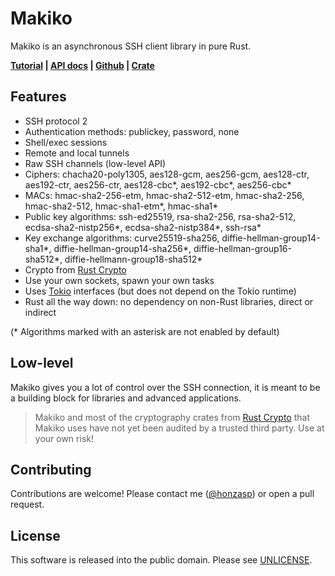 # Makiko

Makiko is an asynchronous SSH client library in pure Rust.

**[Tutorial][tutorial] | [API docs][docs-rs] | [Github][github] | [Crate][crates-io]**

[tutorial]: https://honzasp.github.io/makiko/tutorial
[docs-rs]: https://docs.rs/makiko/latest/makiko
[github]: https://github.com/honzasp/makiko
[crates-io]: https://crates.io/crates/makiko

## Features

- SSH protocol 2
- Authentication methods: publickey, password, none
- Shell/exec sessions
- Remote and local tunnels
- Raw SSH channels (low-level API)
- Ciphers: chacha20-poly1305, aes128-gcm, aes256-gcm, aes128-ctr, aes192-ctr,
  aes256-ctr, aes128-cbc*, aes192-cbc*, aes256-cbc*
- MACs: hmac-sha2-256-etm, hmac-sha2-512-etm, hmac-sha2-256, hmac-sha2-512,
  hmac-sha1-etm*, hmac-sha1*
- Public key algorithms: ssh-ed25519, rsa-sha2-256, rsa-sha2-512,
  ecdsa-sha2-nistp256*, ecdsa-sha2-nistp384*, ssh-rsa*
- Key exchange algorithms: curve25519-sha256, diffie-hellman-group14-sha1*,
  diffie-hellman-group14-sha256*, diffie-hellman-group16-sha512*,
  diffie-hellmann-group18-sha512*
- Crypto from [Rust Crypto][rust-crypto]
- Use your own sockets, spawn your own tasks
- Uses [Tokio][tokio] interfaces (but does not depend on the Tokio runtime)
- Rust all the way down: no dependency on non-Rust libraries, direct or indirect

[rust-crypto]: https://github.com/RustCrypto
[tokio]: https://tokio.rs/

(* Algorithms marked with an asterisk are not enabled by default)

## Low-level

Makiko gives you a lot of control over the SSH connection, it is meant to be a
building block for libraries and advanced applications.

> Makiko and most of the cryptography crates from [Rust Crypto][rust-crypto]
> that Makiko uses have not yet been audited by a trusted third party. Use at
> your own risk!

## Contributing

Contributions are welcome! Please contact me ([@honzasp][honzasp]) or open a
pull request.

[honzasp]: https://github.com/honzasp

## License

This software is released into the public domain. Please see [UNLICENSE](UNLICENSE).
